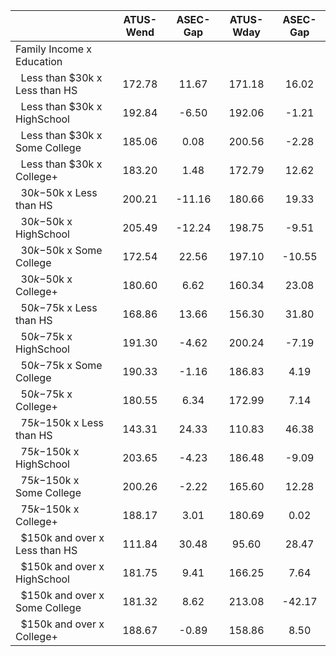 
|                      |    ATUS-Wend |     ASEC-Gap |    ATUS-Wday |     ASEC-Gap |
| -------------------- | :----------: | :----------: | :----------: | :----------: |
| Family Income x Education |              |              |              |              |
| &nbsp;&nbsp;Less than $30k x Less than HS |       172.78 |        11.67 |       171.18 |        16.02 |
| &nbsp;&nbsp;Less than $30k x HighSchool |       192.84 |        -6.50 |       192.06 |        -1.21 |
| &nbsp;&nbsp;Less than $30k x Some College |       185.06 |         0.08 |       200.56 |        -2.28 |
| &nbsp;&nbsp;Less than $30k x College+ |       183.20 |         1.48 |       172.79 |        12.62 |
| &nbsp;&nbsp;$30k-$50k x Less than HS |       200.21 |       -11.16 |       180.66 |        19.33 |
| &nbsp;&nbsp;$30k-$50k x HighSchool |       205.49 |       -12.24 |       198.75 |        -9.51 |
| &nbsp;&nbsp;$30k-$50k x Some College |       172.54 |        22.56 |       197.10 |       -10.55 |
| &nbsp;&nbsp;$30k-$50k x College+ |       180.60 |         6.62 |       160.34 |        23.08 |
| &nbsp;&nbsp;$50k-$75k x Less than HS |       168.86 |        13.66 |       156.30 |        31.80 |
| &nbsp;&nbsp;$50k-$75k x HighSchool |       191.30 |        -4.62 |       200.24 |        -7.19 |
| &nbsp;&nbsp;$50k-$75k x Some College |       190.33 |        -1.16 |       186.83 |         4.19 |
| &nbsp;&nbsp;$50k-$75k x College+ |       180.55 |         6.34 |       172.99 |         7.14 |
| &nbsp;&nbsp;$75k-$150k x Less than HS |       143.31 |        24.33 |       110.83 |        46.38 |
| &nbsp;&nbsp;$75k-$150k x HighSchool |       203.65 |        -4.23 |       186.48 |        -9.09 |
| &nbsp;&nbsp;$75k-$150k x Some College |       200.26 |        -2.22 |       165.60 |        12.28 |
| &nbsp;&nbsp;$75k-$150k x College+ |       188.17 |         3.01 |       180.69 |         0.02 |
| &nbsp;&nbsp;$150k and over x Less than HS |       111.84 |        30.48 |        95.60 |        28.47 |
| &nbsp;&nbsp;$150k and over x HighSchool |       181.75 |         9.41 |       166.25 |         7.64 |
| &nbsp;&nbsp;$150k and over x Some College |       181.32 |         8.62 |       213.08 |       -42.17 |
| &nbsp;&nbsp;$150k and over x College+ |       188.67 |        -0.89 |       158.86 |         8.50 |

